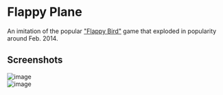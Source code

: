 # Flappy Plane

An imitation of the popular ["Flappy Bird"](https://en.wikipedia.org/wiki/Flappy_Bird) game that exploded in popularity around Feb. 2014.

## Screenshots
![image](https://github.com/xyjiang970/games/assets/76984271/d46ed78f-90cb-441f-bf89-c7bb22766af8)
<br>
![image](https://github.com/xyjiang970/games/assets/76984271/55a2028b-c75e-4d13-a9fc-84413756c00c)
